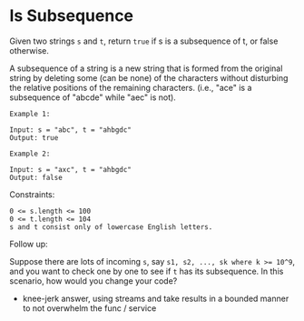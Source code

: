 # Is Subsequence

Given two strings `s` and `t`, return `true` if s is a subsequence of t, or false otherwise.

A subsequence of a string is a new string that is formed from the original string by deleting some (can be none) of the characters without disturbing the relative positions of the remaining characters. (i.e., "ace" is a subsequence of "abcde" while "aec" is not).



```
Example 1:

Input: s = "abc", t = "ahbgdc"
Output: true
```

```
Example 2:

Input: s = "axc", t = "ahbgdc"
Output: false
```

Constraints:

```
0 <= s.length <= 100
0 <= t.length <= 104
s and t consist only of lowercase English letters.
```

Follow up:

Suppose there are lots of incoming `s`, say `s1, s2, ..., sk where k >= 10^9`,
and you want to check one by one to see if `t` has its subsequence. In this scenario, how would you change your code?
- knee-jerk answer, using streams and take results in a bounded manner to not overwhelm the func / service
